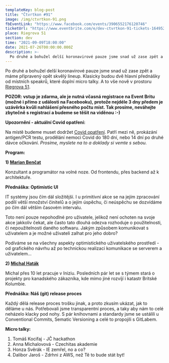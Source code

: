 ```yaml
---
templateKey: blog-post
title: "Čtvrtkon #91"
image: /img/ctvrtkon-91.png
fbEventLink: "https://www.facebook.com/events/3906552176120746"
ticketUrl: "https://www.eventbrite.com/e/dev-ctvrtkon-91-tickets-164952361955"
place: Riegrova 51
section: dev
time: "2021-09-09T18:00:00"
date: 2021-07-26T00:00:00.000Z
description: >-
  Po druhé a bohužel delší koronavirové pauze jsme snad už zase zpět a máme připravený opět skvělý lineup. Klasicky budou dvě hlavní přednášky od místních speakrů, které doplní micro talky. A to vše nově v prostoru Riegrova 51.
---
```


Po druhé a bohužel delší koronavirové pauze jsme snad už zase zpět a máme připravený opět skvělý lineup. Klasicky budou dvě hlavní přednášky od místních speakrů, které doplní micro talky. A to vše nově v prostoru [Riegrova 51](https://www.riegrova51.cz/).

**POZOR: vstup je zdarma, ale je nutná včasná registrace na Event Britu (možné i přímo z události na Facebooku), protože nejdéle 3 dny předem je uzávěrka kvůli nahlášení přesného počtu míst. Tak prosíme, neváhejte zbytečně s registrací a budeme se těšit na viděnou :-)**

**Upozornění - aktuální Covid opatření:**

Na místě budeme muset dodržet [Covid opatření](https://covid.gov.cz/situace/kultura/spolecenske-akce). Patří mezi ně, prokázání antigen/PCR testu, prodělání nemoci Covid do 180 dní, nebo 14 dní po druhé dávce očkování. _Prosíme, myslete na to a doklady si vemte s sebou._

**Program:**

**1) [Marian Benčat](https://www.linkedin.com/in/marian-ben%C4%8Dat-a832b794/)**

Konzultant a programátor na volné noze. Od frontendu, přes backend až k architektuře.

**Přednáška: Optimistic UI**

IT systémy jsou čím dál složitější. I u primitivní akce se na jejím zpracování podílí větší množství činitelů a o jejím úspěchu, či neúspěchu se dozvídáme po čím dál větším časovém intervalu.

Toto není pouze nepohodlné pro uživatele, jelikož není ochoten na svoje akce jakkoliv čekat, ale často tato dlouhá odezva rozhoduje o použitelnosti, či nepoužitelnosti daného softwaru. Jakým způsobem komunikovat s uživatelem a je možné uživateli zalhat pro jeho dobro?

Podíváme se na všechny aspekty optimistického uživatelského prostředí - od grafického návrhu až po technickou realizaci komunikace se serverem a uživatelem...

**2) [Michal Haták](http://www.twista.cz/)**

Michal přes 10 let pracuje v Iniziu. Posledních pár let se s týmem stará o projekty pro kanadského zákazníka, kde mimo jiné rozvíjí i katastr Britské Kolumbie.

**Přednáška: Náš (git) release proces**

Každý dělá release proces trošku jinak, a proto zkusím ukázat, jak to děláme u nás. Potřebovali jsme transparentní proces, a taky aby nám to celé neházelo klacky pod nohy. S pár knihovnami a standardy jsme se ustálili u Conventional Commits, Sematic Versioning a celé to propojili s GitLabem.

**Micro talky:**

1. Tomáš Kocifaj - JČ hackathon
2. Anna Michalovová - Czechitas akademie
3. Honza Svěrák - IE zemřel, no a co?
4. Dalibor Jaroš - Zdrhni z AWS, než Tě to bude stát byt!
